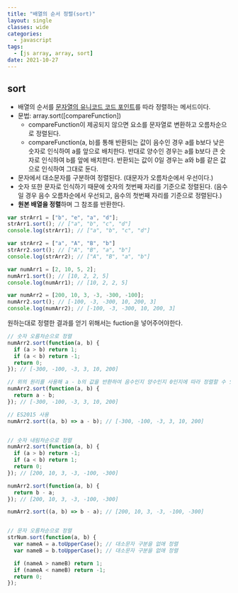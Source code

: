 ```yaml
---
title: "배열의 순서 정렬(sort)"
layout: single
classes: wide
categories:
  - javascript
tags:
  - [js array, array, sort]
date: 2021-10-27
---
```


## sort 
* 배열의 순서를 <u>문자열의 유니코드 코드 포인트</u>를 따라 정렬하는 메서드이다.
* 문법: array.sort([compareFunction])  
  * compareFunction이 제공되지 않으면 요소를 문자열로 변환하고 오름차순으로 정렬된다.
  * compareFunction(a, b)를 통해 반환되는 값이 음수인 경우 a를 b보다 낮은 숫자로 인식하여 a를 앞으로 배치한다. 반대로 양수인 경우는 a를 b보다 큰 숫자로 인식하여 b를 앞에 배치한다. 반환되는 값이 0일 경우는 a와 b를 같은 값으로 인식하여 그대로 둔다.
* 문자에서 대소문자를 구분하여 정렬된다. (대문자가 오름차순에서 우선이다.)
* 숫자 또한 문자로 인식하기 때문에 숫자의 첫번째 자리를 기준으로 정렬된다. (음수일 경우 음수 오름차순에서 우선되고, 음수의 첫번째 자리를 기준으로 정렬된다.)
* **원본 배열을 정렬**하며 그 참조를 반환한다.

```javascript
var strArr1 = ["b", "e", "a", "d"];
strArr1.sort(); // ["a", "b", "c", "d"]
console.log(strArr1); // ["a", "b", "c", "d"]

var strArr2 = ["a", "A", "B", "b"]
strArr2.sort(); // ["A", "B", "a", "b"]
console.log(strArr2); // ["A", "B", "a", "b"]

var numArr1 = [2, 10, 5, 2];
numArr1.sort(); // [10, 2, 2, 5]
console.log(numArr1); // [10, 2, 2, 5]

var numArr2 = [200, 10, 3, -3, -300, -100];
numArr2.sort(); // [-100, -3, -300, 10, 200, 3]
console.log(numArr2); // [-100, -3, -300, 10, 200, 3]
```

원하는대로 정렬한 결과를 얻기 위해서는 fuction을 넣어주어야한다.
```javascript
// 숫자 오름차순으로 정렬
numArr2.sort(function(a, b) {
  if (a > b) return 1;
  if (a < b) return -1;
  return 0;
}); // [-300, -100, -3, 3, 10, 200]

// 위의 원리를 사용해 a - b의 값을 반환하여 음수인지 양수인지 0인지에 따라 정렬할 수 있다. 
numArr2.sort(function(a, b) {
  return a - b;
}); // [-300, -100, -3, 3, 10, 200]

// ES2015 사용
numArr2.sort((a, b) => a - b); // [-300, -100, -3, 3, 10, 200]


// 숫자 내림차순으로 정렬
numArr2.sort(function(a, b) {
  if (a > b) return -1;
  if (a < b) return 1;
  return 0;
}); // [200, 10, 3, -3, -100, -300]

numArr2.sort(function(a, b) {
  return b - a;
}); // [200, 10, 3, -3, -100, -300]

numArr2.sort((a, b) => b - a); // [200, 10, 3, -3, -100, -300]


// 문자 오름차순으로 정렬
strNum.sort(function(a, b) {
  var nameA = a.toUpperCase(); // 대소문자 구분을 없애 정렬
  var nameB = b.toUpperCase(); // 대소문자 구분을 없애 정렬

  if (nameA > nameB) return 1;
  if (nameA < nameB) return -1;
  return 0;
});
```